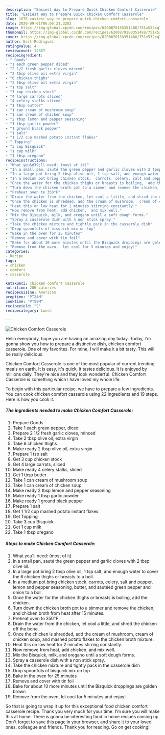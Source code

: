 ```yaml
---
description: "Easiest Way to Prepare Quick Chicken Comfort Casserole"
title: "Easiest Way to Prepare Quick Chicken Comfort Casserole"
slug: 1870-easiest-way-to-prepare-quick-chicken-comfort-casserole
date: 2020-09-01T06:00:21.328Z
image: https://img-global.cpcdn.com/recipes/6200870188351488/751x532cq70/chicken-comfort-casserole-recipe-main-photo.jpg
thumbnail: https://img-global.cpcdn.com/recipes/6200870188351488/751x532cq70/chicken-comfort-casserole-recipe-main-photo.jpg
cover: https://img-global.cpcdn.com/recipes/6200870188351488/751x532cq70/chicken-comfort-casserole-recipe-main-photo.jpg
author: Earl Rodriguez
ratingvalue: 4
reviewcount: 12357
recipeingredient:
- " Goods"
- "1 each green pepper diced"
- "2 1/2 fresh garlic cloves minced"
- "2 tbsp olive oil extra virgin"
- "6 chicken thighs"
- "2 tbsp olive oil extra virgin"
- "1 tsp salt"
- "3 cup chicken stock"
- "4 large carrots sliced"
- "4 celery stalks sliced"
- "1 tbsp butter"
- "1 can cream of mushroom soup"
- "1 can cream of chicken soup"
- "2 tbsp lemon and pepper seasoning"
- "1 tbsp garlic powder"
- "1 ground black pepper"
- "1 salt"
- "1 1/2 cup mashed potato instant flakes"
- " Topping"
- "3 cup Bisquick"
- "1 cup milk"
- "1 tbsp oregano"
recipeinstructions:
- "What you&#39;ll need: (most of it)"
- "In a small pan, sauté the green pepper and garlic cloves with 2 tbsp olive oil."
- "In a large pot bring 2 tbsp olive oil, 1 tsp salt, and enough water to cover the 6 chicken thighs or breasts to a boil."
- "In a medium pot bring chicken stock,  carrots, celery, salt and pepper, lemon and pepper seasoning,  butter, and sautéed green pepper and onion to a boil."
- "Once the water for the chicken thighs or breasts is boiling,  add the chicken."
- "Turn down the chicken broth pot to a simmer and remove the chicken, and chicken broth from heat after 15 minutes."
- "Preheat oven to 350°F"
- "Drain the water from the chicken, let cool a little, and shred the chicken off the bone."
- "Once the chicken is shredded, add the cream of mushroom,  cream of chicken soup,  and mashed potato flakes to the chicken broth mixture."
- "Heat this on low heat for 2 minutes stirring constantly."
- "Now remove from heat, add chicken,  and mix well."
- "Mix the Bisquick, milk, and oregano until a soft dough forms."
- "Spray a casserole dish with a non stick spray."
- "Take the chicken mixture and tightly pack in the casserole dish"
- "Drop spoonfuls of bisquick mix on top"
- "Bake in the oven for 25 minutes"
- "Remove and cover with tin foil"
- "Bake for about 10 more minutes until the Bisquick droppings are golden brown"
- "Remove from the oven,  let cool for 5 minutes and enjoy!"
categories:
- Recipe
tags:
- chicken
- comfort
- casserole

katakunci: chicken comfort casserole 
nutrition: 206 calories
recipecuisine: American
preptime: "PT24M"
cooktime: "PT58M"
recipeyield: "2"
recipecategory: Lunch

---
```



![Chicken Comfort Casserole](https://img-global.cpcdn.com/recipes/6200870188351488/751x532cq70/chicken-comfort-casserole-recipe-main-photo.jpg)

Hello everybody, hope you are having an amazing day today. Today, I'm gonna show you how to prepare a distinctive dish, chicken comfort casserole. One of my favorites. For mine, I will make it a bit tasty. This will be really delicious.

Chicken Comfort Casserole is one of the most popular of current trending meals on earth. It is easy, it's quick, it tastes delicious. It is enjoyed by millions daily. They're nice and they look wonderful. Chicken Comfort Casserole is something which I have loved my whole life.




To begin with this particular recipe, we have to prepare a few ingredients. You can cook chicken comfort casserole using 22 ingredients and 19 steps. Here is how you cook it.

<!--inarticleads1-->

##### The ingredients needed to make Chicken Comfort Casserole:

1. Prepare  Goods
1. Take 1 each green pepper, diced
1. Prepare 2 1/2 fresh garlic cloves, minced
1. Take 2 tbsp olive oil, extra virgin
1. Take 6 chicken thighs
1. Make ready 2 tbsp olive oil, extra virgin
1. Prepare 1 tsp salt
1. Get 3 cup chicken stock
1. Get 4 large carrots, sliced
1. Make ready 4 celery stalks, sliced
1. Get 1 tbsp butter
1. Take 1 can cream of mushroom soup
1. Take 1 can cream of chicken soup
1. Make ready 2 tbsp lemon and pepper seasoning
1. Make ready 1 tbsp garlic powder
1. Make ready 1 ground black pepper
1. Prepare 1 salt
1. Get 1 1/2 cup mashed potato instant flakes
1. Get  Topping
1. Take 3 cup Bisquick
1. Get 1 cup milk
1. Take 1 tbsp oregano




<!--inarticleads2-->

##### Steps to make Chicken Comfort Casserole:

1. What you&#39;ll need: (most of it)
1. In a small pan, sauté the green pepper and garlic cloves with 2 tbsp olive oil.
1. In a large pot bring 2 tbsp olive oil, 1 tsp salt, and enough water to cover the 6 chicken thighs or breasts to a boil.
1. In a medium pot bring chicken stock,  carrots, celery, salt and pepper, lemon and pepper seasoning,  butter, and sautéed green pepper and onion to a boil.
1. Once the water for the chicken thighs or breasts is boiling,  add the chicken.
1. Turn down the chicken broth pot to a simmer and remove the chicken, and chicken broth from heat after 15 minutes.
1. Preheat oven to 350°F
1. Drain the water from the chicken, let cool a little, and shred the chicken off the bone.
1. Once the chicken is shredded, add the cream of mushroom,  cream of chicken soup,  and mashed potato flakes to the chicken broth mixture.
1. Heat this on low heat for 2 minutes stirring constantly.
1. Now remove from heat, add chicken,  and mix well.
1. Mix the Bisquick, milk, and oregano until a soft dough forms.
1. Spray a casserole dish with a non stick spray.
1. Take the chicken mixture and tightly pack in the casserole dish
1. Drop spoonfuls of bisquick mix on top
1. Bake in the oven for 25 minutes
1. Remove and cover with tin foil
1. Bake for about 10 more minutes until the Bisquick droppings are golden brown
1. Remove from the oven,  let cool for 5 minutes and enjoy!




So that is going to wrap it up for this exceptional food chicken comfort casserole recipe. Thank you very much for your time. I'm sure you will make this at home. There is gonna be interesting food in home recipes coming up. Don't forget to save this page in your browser, and share it to your loved ones, colleague and friends. Thank you for reading. Go on get cooking!

